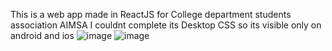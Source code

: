 This is a web app made in ReactJS for College department students association AIMSA
I couldnt complete its Desktop CSS so its visible only on android and ios
![image](https://github.com/Shriniwas18K/aimsa/assets/153389794/7c02330c-bb07-4fd1-a3d4-7bc5d9cffde4)
![image](https://github.com/Shriniwas18K/aimsa/assets/153389794/d0c20920-14a1-48c7-8d73-bec2f2d854a5)


